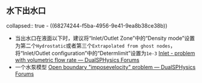## 水下出水口
collapsed:: true
	- ((68274244-f5ba-4956-9e41-9ea8b38ce38b))
- 当出水口在液面以下时，建议将“Inlet/Outlet Zone”中的“Density mode”设置为第二个`Hydrostatic`或者第三个`Extrapolated from ghost nodes`，将“Inlet/Outlet configuration”中的“Determlimit”设置为`1e-3` [Inlet - problem with volumetric flow rate — DualSPHysics Forums](https://forums.dual.sphysics.org/discussion/1965/inlet-problem-with-volumetric-flow-rate#_prevue)
- 一个水泵模型 [Open boundary "imposevelocity" problem — DualSPHysics Forums](https://forums.dual.sphysics.org/discussion/1704/open-boundary-imposevelocity-problem)